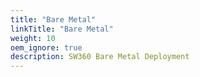 ```yaml
---
title: "Bare Metal"
linkTitle: "Bare Metal"
weight: 10
oem_ignore: true
description: SW360 Bare Metal Deployment
---
```

